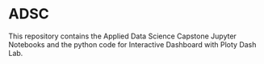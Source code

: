 # ADSC
This repository contains the Applied Data Science Capstone Jupyter Notebooks and the python code for Interactive Dashboard with Ploty Dash Lab.

